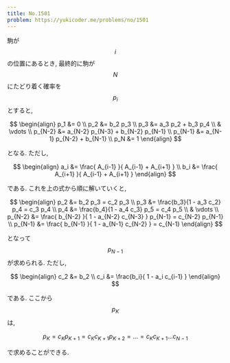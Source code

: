 ```yaml
---
title: No.1501
problem: https://yukicoder.me/problems/no/1501
---
```

駒が $$ i $$ の位置にあるとき, 最終的に駒が $$ N $$ にたどり着く確率を $$ p_i $$ とすると,

$$
\begin{align}
p_1 &= 0 \\
p_2 &= b_2 p_3 \\
p_3 &= a_3 p_2 + b_3 p_4 \\
& \vdots \\
p_{N-2} &= a_{N-2} p_{N-3} + b_{N-2} p_{N-1} \\
p_{N-1} &= a_{N-1} p_{N-2} + b_{N-1} \\
p_N &= 1
\end{align}
$$

となる. ただし,

$$
\begin{align}
a_i &= \frac{ A_{i-1} }{ A_{i-1} + A_{i+1} } \\
b_i &= \frac{ A_{i+1} }{ A_{i-1} + A_{i+1} }
\end{align}
$$

である. これを上の式から順に解いていくと,

$$
\begin{align}
p_2 &= b_2 p_3 = c_2 p_3 \\
p_3 &= \frac{b_3}{1 - a_3 c_2} p_4 = c_3 p_4 \\
p_4 &= \frac{b_4}{1 - a_4 c_3} p_5 = c_4 p_5 \\
& \vdots \\
p_{N-2} &= \frac{ b_{N-2} }{ 1 - a_{N-2} c_{N-3} } p_{N-1} = c_{N-2} p_{N-1} \\
p_{N-1} &= \frac{ b_{N-1} }{ 1 - a_{N-1} c_{N-2} } = c_{N-1}
\end{align}
$$

となって $$ p_{N-1} $$ が求められる. ただし,

$$
\begin{align}
c_2 &= b_2 \\
c_i &= \frac{b_i}{ 1 - a_i c_{i-1} }
\end{align}
$$

である. ここから $$ p_K $$ は,

$$
p_K = c_K p_{K+1} = c_K c_{K+1} p_{K+2} = \dots = c_K c_{K+1} \dots c_{N-1}
$$

で求めることができる.
